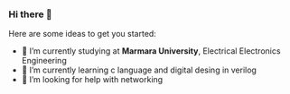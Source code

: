 ### Hi there 👋

Here are some ideas to get you started:

- 🔭 I’m currently studying at **Marmara University**, Electrical Electronics Engineering
- 🌱 I’m currently learning c language and digital desing in verilog
- 🤔 I’m looking for help with networking

